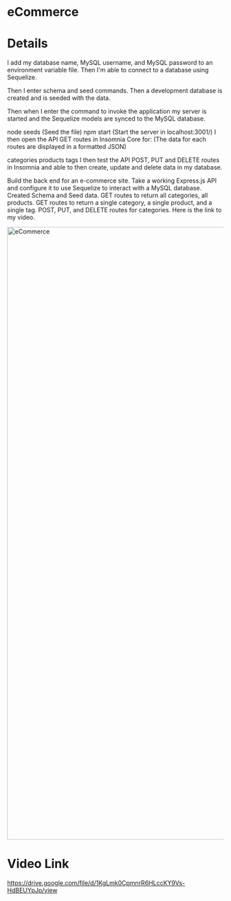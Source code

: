 # eCommerce

# Details 
I add my database name, MySQL username, and MySQL password to an environment variable file. Then I'm able to connect to a database using Sequelize.

Then I enter schema and seed commands. Then a development database is created and is seeded with the data.

Then when I enter the command to invoke the application my server is started and the Sequelize models are synced to the MySQL database.

node seeds (Seed the file)
npm start (Start the server in localhost:3001/)
I then open the API GET routes in Insomnia Core for: (The data for each routes are displayed in a formatted JSON)

categories
products
tags
I then test the API POST, PUT and DELETE routes in Insomnia and able to then create, update and delete data in my database.

Build the back end for an e-commerce site. Take a working Express.js API and configure it to use Sequelize to interact with a MySQL database.
Created Schema and Seed data.
GET routes to return all categories, all products.
GET routes to return a single category, a single product, and a single tag.
POST, PUT, and DELETE routes for categories.
Here is the link to my video.

<img width="1422" alt="eCommerce" src="https://user-images.githubusercontent.com/64440230/136471056-f07a4de4-ca27-4cf3-9230-dcba116dba81.png">


# Video Link
https://drive.google.com/file/d/1KgLmk0CpmnrR6HLccKY9Vs-HdBEUYpJp/view
